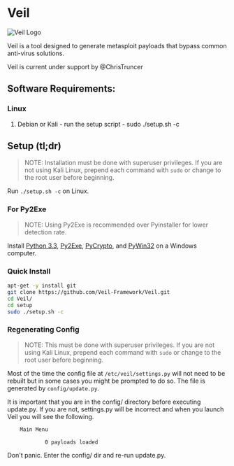 # Veil

![Veil Logo](https://www.veil-framework.com/wp-content/uploads/2013/12/cropped-Veil-Symbol2.png "Veil Logo")

Veil is a tool designed to generate metasploit payloads that bypass common anti-virus solutions.

Veil is current under support by @ChrisTruncer

## Software Requirements:

### Linux

1.  Debian or Kali - run the setup script - sudo ./setup.sh -c

## Setup (tl;dr)

> NOTE: Installation must be done with superuser privileges. If you are not using Kali Linux, prepend each command with `sudo` or change to the root user before beginning.

Run `./setup.sh -c` on Linux.

### For Py2Exe

> NOTE: Using Py2Exe is recommended over Pyinstaller for lower detection rate.

Install [Python 3.3](https://www.python.org/downloads/release/python-335/), [Py2Exe](https://pypi.python.org/pypi/py2exe/), [PyCrypto](http://www.voidspace.org.uk/python/modules.shtml#pycrypto), and [PyWin32](https://sourceforge.net/projects/pywin32/files/pywin32/Build%20221/) on a Windows computer.

### Quick Install

```bash
apt-get -y install git
git clone https://github.com/Veil-Framework/Veil.git
cd Veil/
cd setup
sudo ./setup.sh -c
```

### Regenerating Config

> NOTE: This must be done with superuser privileges. If you are not using Kali Linux, prepend each command with `sudo` or change to the root user before beginning.

Most of the time the config file at `/etc/veil/settings.py` will not need to be rebuilt but in some cases you might be prompted to do so. The file is generated by `config/update.py`.

It is important that you are in the config/ directory before executing update.py. If you are not, settings.py will be incorrect and when you launch Veil you will see the following.

```bash
    Main Menu

            0 payloads loaded
```

Don't panic. Enter the config/ dir and re-run update.py.
